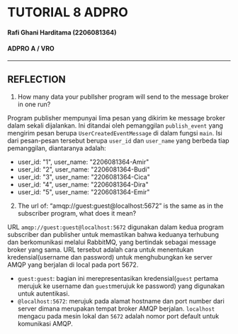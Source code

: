 # TUTORIAL 8 ADPRO
#### Rafi Ghani Harditama (2206081364)
#### ADPRO A / VRO

---

## REFLECTION 

1. How many data your publlsher program will send to the message broker in one run?

Program publisher mempunyai lima pesan yang dikirim ke message broker dalam sekali dijalankan. Ini ditandai oleh pemanggilan `publish_event` yang mengirim pesan berupa `UserCreatedEventMessage` di dalam fungsi `main`. Isi dari pesan-pesan tersebut berupa `user_id` dan `user_name` yang berbeda tiap pemanggilan, diantaranya adalah:

* user_id: "1", user_name: "2206081364-Amir"
* user_id: "2", user_name: "2206081364-Budi"
* user_id: "3", user_name: "2206081364-Cica"
* user_id: "4", user_name: "2206081364-Dira"
* user_id: "5", user_name: "2206081364-Emir"

2. The url of: “amqp://guest:guest@localhost:5672” is the same as in the subscriber program, what does it mean?

URL `amqp://guest:guest@localhost:5672` digunakan dalam kedua program subscriber dan publisher untuk memastikan bahwa keduanya terhubung dan berkomunikasi melalui RabbitMQ, yang bertindak sebagai message broker yang sama. URL tersebut adalah cara untuk menentukan kredensial(username dan password) untuk menghubungkan ke server AMQP yang berjalan di local pada port 5672.

* `guest:guest`: bagian ini merepresentasikan kredensial(`guest` pertama merujuk ke username dan `guest`merujuk ke password) yang digunakan untuk autentikasi.
* `@localhost:5672`: merujuk pada alamat hostname dan port number dari server dimana merupakan tempat broker AMQP berjalan. `localhost` mengacu pada mesin lokal dan `5672` adalah nomor port default untuk komunikasi AMQP. 